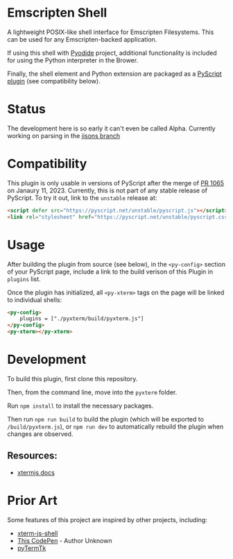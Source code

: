 # Emscripten Shell
A lightweight POSIX-like shell interface for Emscripten Filesystems. This can be used for any Emscripten-backed application.

If using this shell with [Pyodide](https://github.com/pyodide/pyodide) project, additional functionality is included for using the Python interpreter in the Brower.

Finally, the shell element and Python extension are packaged as a [PyScript](https://github.com/pyscript/pyscript) [plugin](https://docs.pyscript.net/unstable/guides/custom-plugins.html) (see compatibility below).

# Status
The development here is so early it can't even be called Alpha. Currently working on parsing in the [jisons branch](https://github.com/JeffersGlass/emscripten-shell/tree/jisons)

# Compatibility

This plugin is only usable in versions of PyScript after the merge of [PR 1065](https://github.com/pyscript/pyscript/pull/1065) on Janaury 11, 2023. Currently, this is not part of any stable release of PyScript. To try it out, link to the `unstable` release at:

```html
<script defer src="https://pyscript.net/unstable/pyscript.js"></script>
<link rel="stylesheet" href="https://pyscript.net/unstable/pyscript.css">
```
# Usage

After building the plugin from source (see below), in the `<py-config>` section of your PyScript page, include a link to the build verison of this Plugin in `plugins` list.

Once the plugin has initialized, all `<py-xterm>` tags on the page will be linked to individual shells:

```html
<py-config>
    plugins = ["./pyxterm/build/pyxterm.js"]
</py-config>
<py-xterm></py-xterm>
```
# Development
To build this plugin, first clone this repository. 

Then, from the command line, move into the `pyxterm` folder. 

Run `npm install` to install the necessary packages.

Then run `npm run build` to build the plugin (which will be exported to `/build/pyxterm.js`), or `npm run dev` to automatically rebuild the plugin when changes are observed.

## Resources:

- [xtermjs docs](http://xtermjs.org/docs/)

# Prior Art

Some features of this project are inspired by other projects, including:
  - [xterm-js-shell](https://github.com/RangerMauve/xterm-js-shell/blob/master/index.js)
  - [This CodePen](https://codepen.io/iiiiiiiiiiiiiiiiiiiiii/pen/LYRjybP) - Author Unknown
  - [pyTermTk](https://github.com/ceccopierangiolieugenio/pyTermTk)